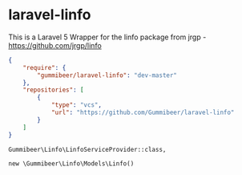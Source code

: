 # laravel-linfo
This is a Laravel 5 Wrapper for the linfo package from jrgp - https://github.com/jrgp/linfo

```json
{
    "require": {
        "gummibeer/laravel-linfo": "dev-master"
    },
    "repositories": [
        {
            "type": "vcs",
            "url": "https://github.com/Gummibeer/laravel-linfo"
        }
    ]
}
```

```Gummibeer\Linfo\LinfoServiceProvider::class,```

```new \Gummibeer\Linfo\Models\Linfo()```